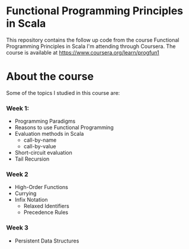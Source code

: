 # Functional Programming Principles in Scala

This repository contains the follow up code from the course Functional Programming Principles in Scala I'm attending through Coursera. The course is available at https://www.coursera.org/learn/progfun1

# About the course

Some of the topics I studied in this course are:

### Week 1:
- Programming Paradigms
- Reasons to use Functional Programming
- Evaluation methods in Scala
  - call-by-name
  - call-by-value
- Short-circuit evaluation
- Tail Recursion

### Week 2
- High-Order Functions
- Currying
- Infix Notation
  - Relaxed Identifiers
  - Precedence Rules

### Week 3
- Persistent Data Structures
